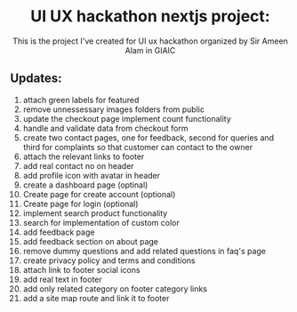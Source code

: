 <!DOCTYPE html>
<html lang="en">

<head>
    <meta charset="UTF-8">
    <meta name="viewport" content="width=device-width, initial-scale=1.0">
    <title>Document</title>
</head>

<body>
    <h1 align="center">UI UX hackathon nextjs project:</h1>
    <p align="center">This is the project I've created for UI ux hackathon organized by Sir Ameen Alam in GIAIC</p>
    <h2>Updates: </h2>

<ol>
    <li>attach green labels for featured</li>
    <li> remove unnessessary images folders from public</li>
    <li>update the checkout page implement count functionality </li>
    <li>handle and validate data from checkout form</li>
    <li>create two contact pages, one for feedback, second for queries and third for complaints so that customer can
        contact to the owner</li>
    <li> attach the relevant links to footer</li>
    <li>add real contact no on header</li>
    <li>add profile icon with avatar in header</li>
    <li>create a dashboard page (optinal)</li>
    <li> Create page for create account (optional)</li>
    <li> Create page for login (optional)</li>
    <li>implement search product functionality</li>
    <li>search for implementation of custom color</li>
    <li> add feedback page</li>
    <li>add feedback section on about page</li>
    <li>remove dummy questions and add related questions in faq's page</li>
    <li>create privacy policy and terms and conditions</li>
    <li>attach link to footer social icons</li>
    <li> add real text in footer</li>
    <li>add only related category on footer category links </li>
    <li>add a site map route and link it to footer</li>

</ol>
</body>

</html>